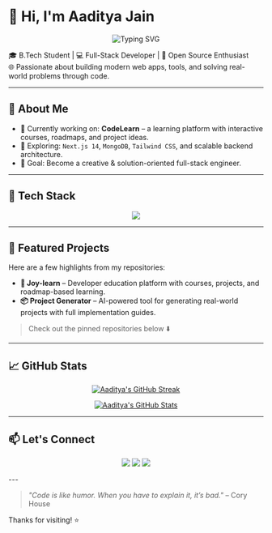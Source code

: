 # 👋 Hi, I'm Aaditya Jain

<p align="center">
  <img src="https://readme-typing-svg.herokuapp.com?font=Fira+Code&duration=4000&pause=1000&center=true&vCenter=true&width=435&lines=Full-Stack+Web+Developer;Tech+Explorer+%F0%9F%9A%80;Creative+Problem+Solver;Lifelong+Learner+%F0%9F%93%9A" alt="Typing SVG" />
</p>

<!-- Classic header with modern tone -->

🎓 B.Tech Student | 💻 Full-Stack Developer | 🚀 Open Source Enthusiast  
🌐 Passionate about building modern web apps, tools, and solving real-world problems through code.

---

## 🚀 About Me

- 🔭 Currently working on: **CodeLearn** – a learning platform with interactive courses, roadmaps, and project ideas.
- 🌱 Exploring: `Next.js 14`, `MongoDB`, `Tailwind CSS`, and scalable backend architecture.
- 🎯 Goal: Become a creative & solution-oriented full-stack engineer.

---

## 🧰 Tech Stack

<p align="center">
  <img src="https://skillicons.dev/icons?i=js,ts,python,react,nextjs,nodejs,express,mongodb,mysql,tailwind,html,css,figma,vscode,git,github" />
</p>


---

## 📘 Featured Projects

Here are a few highlights from my repositories:

- **🔧 Joy-learn** – Developer education platform with courses, projects, and roadmap-based learning.
- **📦 Project Generator** – AI-powered tool for generating real-world projects with full implementation guides.

> Check out the pinned repositories below ⬇️

---

## 📈 GitHub Stats

<div align="center" display="flex" gap="10px">

[![Aaditya's GitHub Streak](https://streak-stats.demolab.com/?username=Aadityajain01&theme=default)](https://git.io/streak-stats)

[![Aaditya's GitHub Stats](https://github-readme-stats.vercel.app/api?username=Aadityajain01&show_icons=true&theme=default)](https://github.com/anuraghazra/github-readme-stats)

</div>

---

## 📫 Let's Connect

<p align="center">
  <a href="mailto:jaaditya832@gmail.com"><img src="https://img.shields.io/badge/Email-%23ea4335.svg?&style=for-the-badge&logo=gmail&logoColor=white" /></a>
  <a href="[https://www.linkedin.com/in/aaditya-jain-0b619b264]" target="_blank"><img src="https://img.shields.io/badge/LinkedIn-%230077B5.svg?&style=for-the-badge&logo=linkedin&logoColor=white" /></a>
  <a href="https://github.com/Aadityajain01" target="_blank"><img src="https://img.shields.io/badge/GitHub-%2312100E.svg?&style=for-the-badge&logo=github&logoColor=white" /></a>
</p>
---

> _"Code is like humor. When you have to explain it, it’s bad."_ – Cory House

Thanks for visiting! ⭐  

